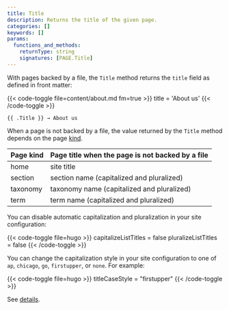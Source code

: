 ```yaml
---
title: Title
description: Returns the title of the given page.
categories: []
keywords: []
params:
  functions_and_methods:
    returnType: string
    signatures: [PAGE.Title]
---
```


With pages backed by a file, the `Title` method returns the `title` field as defined in front matter:

{{< code-toggle file=content/about.md fm=true >}}
title = 'About us'
{{< /code-toggle >}}

```go-html-template
{{ .Title }} → About us
```

When a page is not backed by a file, the value returned by the `Title` method depends on the page [kind](g).

Page kind|Page title when the page is not backed by a file
:--|:--
home|site title
section|section name (capitalized and pluralized)
taxonomy|taxonomy name (capitalized and pluralized)
term|term name (capitalized and pluralized)

You can disable automatic capitalization and pluralization in your site configuration:

{{< code-toggle file=hugo >}}
capitalizeListTitles = false
pluralizeListTitles = false
{{< /code-toggle >}}

You can change the capitalization style in your site configuration to one of `ap`, `chicago`, `go`, `firstupper`, or `none`. For example:

{{< code-toggle file=hugo >}}
titleCaseStyle = "firstupper"
{{< /code-toggle >}}

See&nbsp;[details].

[details]: /configuration/all/#title-case-style
